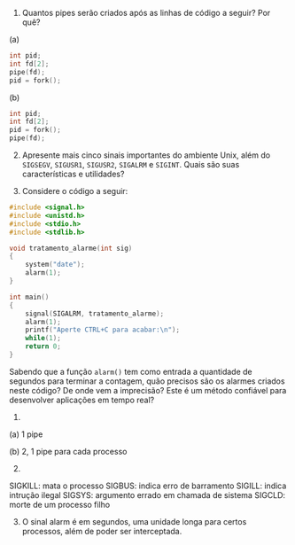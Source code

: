 1. Quantos pipes serão criados após as linhas de código a seguir? Por quê?

(a)
```C
int pid;
int fd[2];
pipe(fd);
pid = fork();
```

(b)
```C
int pid;
int fd[2];
pid = fork();
pipe(fd);
```

2. Apresente mais cinco sinais importantes do ambiente Unix, além do `SIGSEGV`, `SIGUSR1`, `SIGUSR2`, `SIGALRM` e `SIGINT`. Quais são suas características e utilidades?

3. Considere o código a seguir:

```C
#include <signal.h>
#include <unistd.h>
#include <stdio.h>
#include <stdlib.h>

void tratamento_alarme(int sig)
{
	system("date");
	alarm(1);
}

int main()
{
	signal(SIGALRM, tratamento_alarme);
	alarm(1);
	printf("Aperte CTRL+C para acabar:\n");
	while(1);
	return 0;
}
```

Sabendo que a função `alarm()` tem como entrada a quantidade de segundos para terminar a contagem, quão precisos são os alarmes criados neste código? De onde vem a imprecisão? Este é um método confiável para desenvolver aplicações em tempo real?

1.
(a) 1 pipe

(b)	2, 1 pipe para cada processo

2. 
SIGKILL: mata o processo
SIGBUS: indica erro de barramento
SIGILL: indica intrução ilegal
SIGSYS: argumento errado em chamada de sistema
SIGCLD: morte de um processo filho

3. O sinal alarm é em segundos, uma unidade longa para certos processos, além de poder ser interceptada.
